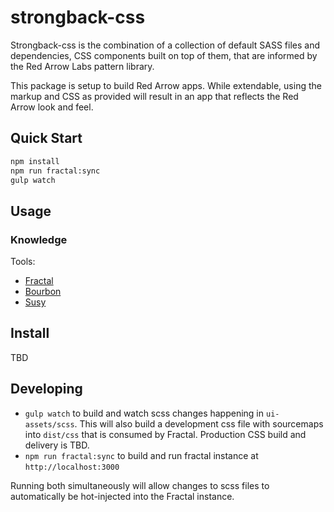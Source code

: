 # strongback-css

Strongback-css is the combination of a collection of default SASS files and dependencies, CSS components built on top of them, that are informed by the Red Arrow Labs pattern library.

This package is setup to build Red Arrow apps. While extendable, using the markup and CSS as provided will result in an app that reflects the Red Arrow look and feel.  

## Quick Start

```bash
npm install
npm run fractal:sync
gulp watch
```

## Usage

### Knowledge

Tools:

* [Fractal](http://fractal.build/guide)
* [Bourbon](http://bourbon.io/docs/)
* [Susy](http://susydocs.oddbird.net/en/latest/)

## Install

TBD

## Developing

* `gulp watch` to build and watch scss changes happening in `ui-assets/scss`. This will also build a development css file with sourcemaps into `dist/css` that is consumed by Fractal. Production CSS build and delivery is TBD.
* `npm run fractal:sync` to build and run fractal instance at `http://localhost:3000`

Running both simultaneously will allow changes to scss files to automatically be hot-injected into the Fractal instance.
